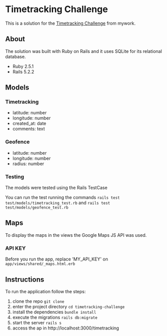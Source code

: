 # Timetracking Challenge

This is a solution for the [Timetracking Challenge](https://github.com/mywork/mywork-challenge) from mywork.

## About

The solution was built with Ruby on Rails and it uses SQLite for its relational database.
 - Ruby 2.5.1
 - Rails 5.2.2

## Models
 ### Timetracking
  - latitude: number
  - longitude: number
  - created_at: date
  - comments: text

 ### Geofence
  - latitude: number
  - longitude: number
  - radius: number

 ### Testing
 The models were tested using the Rails TestCase

 You can run the test running the commands
 ```rails test test/models/timetracking_test.rb```
 and
 ```rails test test/models/geofence_test.rb```

## Maps
To display the maps in the views the Google Maps JS API was used.

### API KEY
Before you run the app, replace 'MY_API_KEY' on ```app/views/shared/_maps.html.erb```

## Instructions

To run the application follow the steps:
 1. clone the repo ```git clone ```
 2. enter the project directory ```cd timetracking-challenge```
 3. install the dependencies ```bundle install```
 4. execute the migrations ```rails db:migrate```
 5. start the server ```rails s```
 6. access the ap in http://localhost:3000/timetracking
